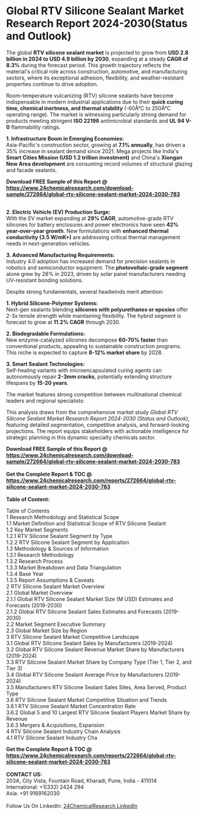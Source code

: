 <h1>Global RTV Silicone Sealant Market Research Report 2024-2030(Status and Outlook)</h1><p>The global <strong>RTV silicone sealant market</strong> is projected to grow from <strong>USD 2.8 billion in 2024 to USD 4.9 billion by 2030</strong>, expanding at a steady <strong>CAGR of 8.3%</strong> during the forecast period. This growth trajectory reflects the material's critical role across construction, automotive, and manufacturing sectors, where its exceptional adhesion, flexibility, and weather-resistant properties continue to drive adoption.</p><p>Room-temperature vulcanizing (RTV) silicone sealants have become indispensable in modern industrial applications due to their <strong>quick curing time, chemical inertness, and thermal stability</strong> (-60Â°C to 250Â°C operating range). The market is witnessing particularly strong demand for products meeting stringent <strong>ISO 22196</strong> antimicrobial standards and <strong>UL 94 V-0</strong> flammability ratings.</p><p><strong>1. Infrastructure Boom in Emerging Economies:</strong><br>
Asia-Pacific's construction sector, growing at <strong>7.1% annually</strong>, has driven a 35% increase in sealant demand since 2021. Mega projects like India's <strong>Smart Cities Mission (USD 1.2 trillion investment)</strong> and China's <strong>Xiongan New Area development</strong> are consuming record volumes of structural glazing and facade sealants.</p><div><b>Download FREE Sample of this Report @ 
            <a href="https://www.24chemicalresearch.com/download-sample/272664/global-rtv-silicone-sealant-market-2024-2030-783">
            https://www.24chemicalresearch.com/download-sample/272664/global-rtv-silicone-sealant-market-2024-2030-783</a></b></div><br><p><strong>2. Electric Vehicle (EV) Production Surge:</strong><br>
With the EV market expanding at <strong>29% CAGR</strong>, automotive-grade RTV silicones for battery enclosures and power electronics have seen <strong>42% year-over-year growth</strong>. New formulations with <strong>enhanced thermal conductivity (3.5 W/mK+)</strong> are addressing critical thermal management needs in next-generation vehicles.</p><p><strong>3. Advanced Manufacturing Requirements:</strong><br>
Industry 4.0 adoption has increased demand for precision sealants in robotics and semiconductor equipment. The <strong>photovoltaic-grade segment</strong> alone grew by 28% in 2023, driven by solar panel manufacturers needing UV-resistant bonding solutions.</p><p>Despite strong fundamentals, several headwinds merit attention:</p><p><strong>1. Hybrid Silicone-Polymer Systems:</strong><br>
Next-gen sealants blending <strong>silicones with polyurethanes or epoxies</strong> offer 2-3x tensile strength while maintaining flexibility. The hybrid segment is forecast to grow at <strong>11.2% CAGR</strong> through 2030.</p><p><strong>2. Biodegradable Formulations:</strong><br>
New enzyme-catalyzed silicones decompose <strong>60-70% faster</strong> than conventional products, appealing to sustainable construction programs. This niche is expected to capture <strong>8-12% market share</strong> by 2028.</p><p><strong>3. Smart Sealant Technologies:</strong><br>
Self-healing variants with microencapsulated curing agents can autonomously repair <strong>2-3mm cracks</strong>, potentially extending structure lifespans by <strong>15-20 years</strong>.</p><p>The market features strong competition between multinational chemical leaders and regional specialists:</p><p>This analysis draws from the comprehensive market study <em>Global RTV Silicone Sealant Market Research Report 2024-2030 (Status and Outlook)</em>, featuring detailed segmentation, competitive analysis, and forward-looking projections. The report equips stakeholders with actionable intelligence for strategic planning in this dynamic specialty chemicals sector.</p><div><b>Download FREE Sample of this Report @ 
            <a href="https://www.24chemicalresearch.com/download-sample/272664/global-rtv-silicone-sealant-market-2024-2030-783">
            https://www.24chemicalresearch.com/download-sample/272664/global-rtv-silicone-sealant-market-2024-2030-783</a></b></div><br><div><b>Get the Complete Report & TOC @ 
            <a href="https://www.24chemicalresearch.com/reports/272664/global-rtv-silicone-sealant-market-2024-2030-783">
            https://www.24chemicalresearch.com/reports/272664/global-rtv-silicone-sealant-market-2024-2030-783</a></b></div><br>
            <b>Table of Content:</b><p>Table of Contents<br />
1 Research Methodology and Statistical Scope<br />
1.1 Market Definition and Statistical Scope of RTV Silicone Sealant<br />
1.2 Key Market Segments<br />
1.2.1 RTV Silicone Sealant Segment by Type<br />
1.2.2 RTV Silicone Sealant Segment by Application<br />
1.3 Methodology & Sources of Information<br />
1.3.1 Research Methodology<br />
1.3.2 Research Process<br />
1.3.3 Market Breakdown and Data Triangulation<br />
1.3.4 Base Year<br />
1.3.5 Report Assumptions & Caveats<br />
2 RTV Silicone Sealant Market Overview<br />
2.1 Global Market Overview<br />
2.1.1 Global RTV Silicone Sealant Market Size (M USD) Estimates and Forecasts (2019-2030)<br />
2.1.2 Global RTV Silicone Sealant Sales Estimates and Forecasts (2019-2030)<br />
2.2 Market Segment Executive Summary<br />
2.3 Global Market Size by Region<br />
3 RTV Silicone Sealant Market Competitive Landscape<br />
3.1 Global RTV Silicone Sealant Sales by Manufacturers (2019-2024)<br />
3.2 Global RTV Silicone Sealant Revenue Market Share by Manufacturers (2019-2024)<br />
3.3 RTV Silicone Sealant Market Share by Company Type (Tier 1, Tier 2, and Tier 3)<br />
3.4 Global RTV Silicone Sealant Average Price by Manufacturers (2019-2024)<br />
3.5 Manufacturers RTV Silicone Sealant Sales Sites, Area Served, Product Type<br />
3.6 RTV Silicone Sealant Market Competitive Situation and Trends<br />
3.6.1 RTV Silicone Sealant Market Concentration Rate<br />
3.6.2 Global 5 and 10 Largest RTV Silicone Sealant Players Market Share by Revenue<br />
3.6.3 Mergers & Acquisitions, Expansion<br />
4 RTV Silicone Sealant Industry Chain Analysis<br />
4.1 RTV Silicone Sealant Industry Cha</p><div><b>Get the Complete Report & TOC @ 
            <a href="https://www.24chemicalresearch.com/reports/272664/global-rtv-silicone-sealant-market-2024-2030-783">
            https://www.24chemicalresearch.com/reports/272664/global-rtv-silicone-sealant-market-2024-2030-783</a></b></div><br><b>CONTACT US:</b><br>
            203A, City Vista, Fountain Road, Kharadi, Pune, India - 411014<br>
            International: +1(332) 2424 294<br>
            Asia: +91 9169162030 <br><br>
            Follow Us On LinkedIn: <a href="https://www.linkedin.com/company/24chemicalresearch/">24ChemicalResearch LinkedIn</a>